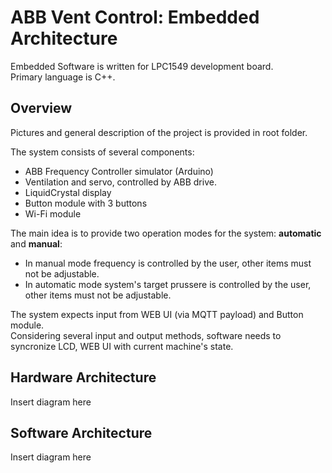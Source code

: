 # ABB Vent Control: Embedded Architecture

Embedded Software is written for LPC1549 development board.<br>
Primary language is C++.

## Overview

Pictures and general description of the project is provided in root folder.

The system consists of several components:
* ABB Frequency Controller simulator (Arduino)
* Ventilation and servo, controlled by ABB drive.
* LiquidCrystal display
* Button module with 3 buttons
* Wi-Fi module<br>

The main idea is to provide two operation modes for the system: **automatic** and **manual**:
* In manual mode frequency is controlled by the user, other items must not be adjustable.
* In automatic mode system's target prussere is controlled by the user, other items must not be adjustable.<br>

The system expects input from WEB UI (via MQTT payload) and Button module.<br>
Considering several input and output methods, software needs to syncronize LCD, WEB UI with current machine's state.

## Hardware Architecture

Insert diagram here

## Software Architecture

Insert diagram here
